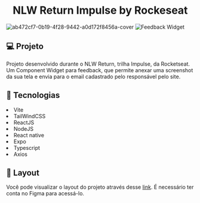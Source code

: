 <h1 align= "center">NLW Return Impulse by Rockeseat</h1>

![ab472cf7-0b19-4f28-9442-a0d172f8456a-cover](https://user-images.githubusercontent.com/89308857/169374016-a1327522-6b4e-49ae-91c5-8b137e3e38b2.png)
![Feedback Widget](https://user-images.githubusercontent.com/89308857/169380608-6c6802a9-57a9-4f07-947b-b81eee71afcc.png)

<h2>💻 Projeto </h2>
Projeto desenvolvido durante o NLW Return, trilha Impulse, da Rocketseat. Um Component Widget para feedback, que permite anexar uma screenshot da sua tela e envia para o email cadastrado pelo responsável pelo site.

<h2>🔧 Tecnologias</h2>
<li>Vite</li>
<li>TailWindCSS</li>
<li>ReactJS</li>
<li>NodeJS</li>
<li>React native</li>
<li>Expo</li>
<li>Typescript</li>
<li>Axios</li>

<h2>🔖 Layout </h2>
Você pode visualizar o layout do projeto através desse <a href= "https://www.figma.com/community/file/1102912516166573468">link</a>. É necessário ter conta no Figma para acessá-lo.
